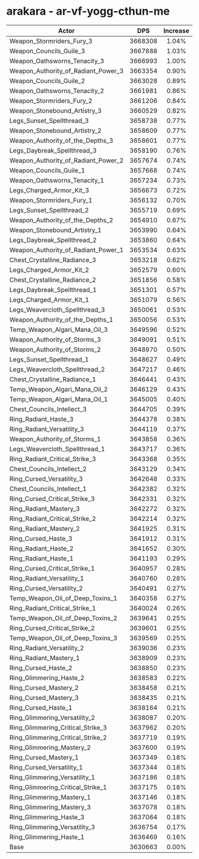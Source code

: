 # arakara - ar-vf-yogg-cthun-me
| Actor | DPS | Increase |
|---|:---:|:---:|
|Weapon_Stormriders_Fury_3|3668308|1.04%|
|Weapon_Councils_Guile_3|3667888|1.03%|
|Weapon_Oathsworns_Tenacity_3|3666993|1.00%|
|Weapon_Authority_of_Radiant_Power_3|3663354|0.90%|
|Weapon_Councils_Guile_2|3663028|0.89%|
|Weapon_Oathsworns_Tenacity_2|3661981|0.86%|
|Weapon_Stormriders_Fury_2|3661206|0.84%|
|Weapon_Stonebound_Artistry_3|3660529|0.82%|
|Legs_Sunset_Spellthread_3|3658738|0.77%|
|Weapon_Stonebound_Artistry_2|3658609|0.77%|
|Weapon_Authority_of_the_Depths_3|3658601|0.77%|
|Legs_Daybreak_Spellthread_3|3658190|0.76%|
|Weapon_Authority_of_Radiant_Power_2|3657674|0.74%|
|Weapon_Councils_Guile_1|3657668|0.74%|
|Weapon_Oathsworns_Tenacity_1|3657234|0.73%|
|Legs_Charged_Armor_Kit_3|3656673|0.72%|
|Weapon_Stormriders_Fury_1|3656132|0.70%|
|Legs_Sunset_Spellthread_2|3655719|0.69%|
|Weapon_Authority_of_the_Depths_2|3654910|0.67%|
|Weapon_Stonebound_Artistry_1|3653990|0.64%|
|Legs_Daybreak_Spellthread_2|3653860|0.64%|
|Weapon_Authority_of_Radiant_Power_1|3653534|0.63%|
|Chest_Crystalline_Radiance_3|3653218|0.62%|
|Legs_Charged_Armor_Kit_2|3652579|0.60%|
|Chest_Crystalline_Radiance_2|3651856|0.58%|
|Legs_Daybreak_Spellthread_1|3651301|0.57%|
|Legs_Charged_Armor_Kit_1|3651079|0.56%|
|Legs_Weavercloth_Spellthread_3|3650061|0.53%|
|Weapon_Authority_of_the_Depths_1|3650056|0.53%|
|Temp_Weapon_Algari_Mana_Oil_3|3649596|0.52%|
|Weapon_Authority_of_Storms_3|3649091|0.51%|
|Weapon_Authority_of_Storms_2|3648970|0.50%|
|Legs_Sunset_Spellthread_1|3648627|0.49%|
|Legs_Weavercloth_Spellthread_2|3647217|0.46%|
|Chest_Crystalline_Radiance_1|3646441|0.43%|
|Temp_Weapon_Algari_Mana_Oil_2|3646129|0.43%|
|Temp_Weapon_Algari_Mana_Oil_1|3645005|0.40%|
|Chest_Councils_Intellect_3|3644705|0.39%|
|Ring_Radiant_Haste_3|3644378|0.38%|
|Ring_Radiant_Versatility_3|3644119|0.37%|
|Weapon_Authority_of_Storms_1|3643858|0.36%|
|Legs_Weavercloth_Spellthread_1|3643717|0.36%|
|Ring_Radiant_Critical_Strike_3|3643368|0.35%|
|Chest_Councils_Intellect_2|3643129|0.34%|
|Ring_Cursed_Versatility_3|3642648|0.33%|
|Chest_Councils_Intellect_1|3642382|0.32%|
|Ring_Cursed_Critical_Strike_3|3642331|0.32%|
|Ring_Radiant_Mastery_3|3642272|0.32%|
|Ring_Radiant_Critical_Strike_2|3642214|0.32%|
|Ring_Radiant_Mastery_2|3641925|0.31%|
|Ring_Cursed_Haste_3|3641912|0.31%|
|Ring_Radiant_Haste_2|3641652|0.30%|
|Ring_Radiant_Haste_1|3641193|0.29%|
|Ring_Cursed_Critical_Strike_1|3640957|0.28%|
|Ring_Radiant_Versatility_1|3640760|0.28%|
|Ring_Cursed_Versatility_2|3640491|0.27%|
|Temp_Weapon_Oil_of_Deep_Toxins_1|3640358|0.27%|
|Ring_Radiant_Critical_Strike_1|3640024|0.26%|
|Temp_Weapon_Oil_of_Deep_Toxins_2|3639641|0.25%|
|Ring_Cursed_Critical_Strike_2|3639601|0.25%|
|Temp_Weapon_Oil_of_Deep_Toxins_3|3639569|0.25%|
|Ring_Radiant_Versatility_2|3639036|0.23%|
|Ring_Radiant_Mastery_1|3638909|0.23%|
|Ring_Cursed_Haste_2|3638850|0.23%|
|Ring_Glimmering_Haste_2|3638583|0.22%|
|Ring_Cursed_Mastery_2|3638458|0.21%|
|Ring_Cursed_Mastery_3|3638435|0.21%|
|Ring_Cursed_Haste_1|3638164|0.21%|
|Ring_Glimmering_Versatility_2|3638087|0.20%|
|Ring_Glimmering_Critical_Strike_3|3637962|0.20%|
|Ring_Glimmering_Critical_Strike_2|3637719|0.19%|
|Ring_Glimmering_Mastery_2|3637600|0.19%|
|Ring_Cursed_Mastery_1|3637349|0.18%|
|Ring_Cursed_Versatility_1|3637344|0.18%|
|Ring_Glimmering_Versatility_1|3637186|0.18%|
|Ring_Glimmering_Critical_Strike_1|3637175|0.18%|
|Ring_Glimmering_Mastery_1|3637146|0.18%|
|Ring_Glimmering_Mastery_3|3637078|0.18%|
|Ring_Glimmering_Haste_3|3637064|0.18%|
|Ring_Glimmering_Versatility_3|3636754|0.17%|
|Ring_Glimmering_Haste_1|3636469|0.16%|
|Base|3630663|0.00%|
